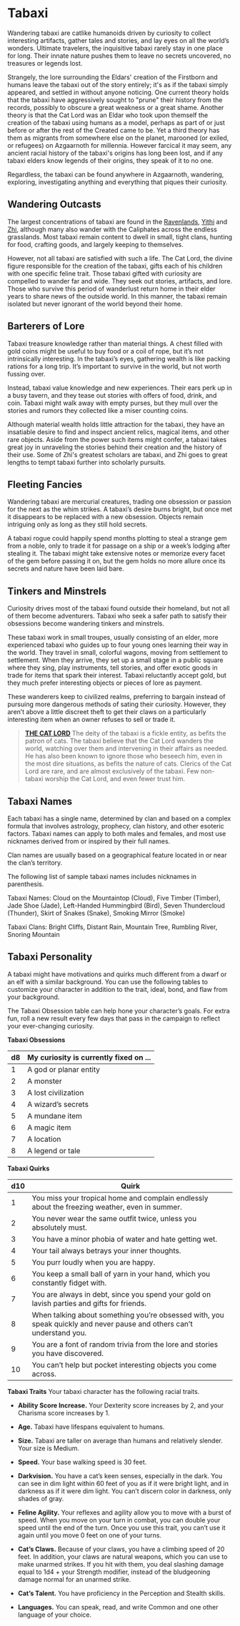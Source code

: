 # Tabaxi

Wandering tabaxi are catlike humanoids driven by curiosity to collect interesting artifacts, gather tales and stories, and lay eyes on all the world’s wonders. Ultimate travelers, the inquisitive tabaxi rarely stay in one place for long. Their innate nature pushes them to leave no secrets uncovered, no treasures or legends lost.

Strangely, the lore surrounding the Eldars' creation of the Firstborn and humans leave the tabaxi out of the story entirely; it's as if the tabaxi simply appeared, and settled in without anyone noticing. One current theory holds that the tabaxi have aggressively sought to "prune" their history from the records, possibly to obscure a great weakness or a great shame. Another theory is that the Cat Lord was an Eldar who took upon themself the creation of the tabaxi using humans as a model, perhaps as part of or just before or after the rest of the Created came to be. Yet a third theory has them as migrants from somewhere else on the planet, marooned (or exiled, or refugees) on Azgaarnoth for millennia. However farcical it may seem, any ancient racial history of the tabaxi's origins has long been lost, and if any tabaxi elders know legends of their origins, they speak of it to no one.

Regardless, the tabaxi can be found anywhere in Azgaarnoth, wandering, exploring, investigating anything and everything that piques their curiosity.

## Wandering Outcasts
The largest concentrations of tabaxi are found in the [Ravenlands](../Geography/Ravenlands.md), [Yithi](../Nations/Yithi.md) and [Zhi](../Nations/Zhi.md), although many also wander with the Caliphates across the endless grasslands. Most tabaxi remain content to dwell in small, tight clans, hunting for food, crafting goods, and largely keeping to themselves.

However, not all tabaxi are satisfied with such a life. The Cat Lord, the divine figure responsible for the creation of the tabaxi, gifts each of his children with one specific feline trait. Those tabaxi gifted with curiosity are compelled to wander far and wide. They seek out stories, artifacts, and lore. Those who survive this period of wanderlust return home in their elder years to share news of the outside world. In this manner, the tabaxi remain isolated but never ignorant of the world beyond their home.

## Barterers of Lore
Tabaxi treasure knowledge rather than material things. A chest filled with gold coins might be useful to buy food or a coil of rope, but it’s not intrinsically interesting. In the tabaxi’s eyes, gathering wealth is like packing rations for a long trip. It’s important to survive in the world, but not worth fussing over.

Instead, tabaxi value knowledge and new experiences. Their ears perk up in a busy tavern, and they tease out stories with offers of food, drink, and coin. Tabaxi might walk away with empty purses, but they mull over the stories and rumors they collected like a miser counting coins.

Although material wealth holds little attraction for the tabaxi, they have an insatiable desire to find and inspect ancient relics, magical items, and other rare objects. Aside from the power such items might confer, a tabaxi takes great joy in unraveling the stories behind their creation and the history of their use. Some of Zhi's greatest scholars are tabaxi, and Zhi goes to great lengths to tempt tabaxi further into scholarly pursuits.

## Fleeting Fancies
Wandering tabaxi are mercurial creatures, trading one obsession or passion for the next as the whim strikes. A tabaxi’s desire burns bright, but once met it disappears to be replaced with a new obsession. Objects remain intriguing only as long as they still hold secrets.

A tabaxi rogue could happily spend months plotting to steal a strange gem from a noble, only to trade it for passage on a ship or a week’s lodging after stealing it. The tabaxi might take extensive notes or memorize every facet of the gem before passing it on, but the gem holds no more allure once its secrets and nature have been laid bare.

## Tinkers and Minstrels
Curiosity drives most of the tabaxi found outside their homeland, but not all of them become adventurers. Tabaxi who seek a safer path to satisfy their obsessions become wandering tinkers and minstrels.

These tabaxi work in small troupes, usually consisting of an elder, more experienced tabaxi who guides up to four young ones learning their way in the world. They travel in small, colorful wagons, moving from settlement to settlement. When they arrive, they set up a small stage in a public square where they sing, play instruments, tell stories, and offer exotic goods in trade for items that spark their interest. Tabaxi reluctantly accept gold, but they much prefer interesting objects or pieces of lore as payment.

These wanderers keep to civilized realms, preferring to bargain instead of pursuing more dangerous methods of sating their curiosity. However, they aren’t above a little discreet theft to get their claws on a particularly interesting item when an owner refuses to sell or trade it.

> **[THE CAT LORD](../Religions/Pantheon/CatLord.md)**
> The deity of the tabaxi is a fickle entity, as befits the patron of cats. The tabaxi believe that the Cat Lord wanders the world, watching over them and intervening in their affairs as needed. He has also been known to ignore those who beseech him, even in the most dire situations, as befits the nature of cats. Clerics of the Cat Lord are rare, and are almost exclusively of the tabaxi. Few non-tabaxi worship the Cat Lord, and even fewer trust him.

## Tabaxi Names
Each tabaxi has a single name, determined by clan and based on a complex formula that involves astrology, prophecy, clan history, and other esoteric factors. Tabaxi names can apply to both males and females, and most use nicknames derived from or inspired by their full names.

Clan names are usually based on a geographical feature located in or near the clan’s territory.

The following list of sample tabaxi names includes nicknames in parenthesis.

Tabaxi Names: Cloud on the Mountaintop (Cloud), Five Timber (Timber), Jade Shoe (Jade), Left-Handed Hummingbird (Bird), Seven Thundercloud (Thunder), Skirt of Snakes (Snake), Smoking Mirror (Smoke)

Tabaxi Clans: Bright Cliffs, Distant Rain, Mountain Tree, Rumbling River, Snoring Mountain

## Tabaxi Personality
A tabaxi might have motivations and quirks much different from a dwarf or an elf with a similar background. You can use the following tables to customize your character in addition to the trait, ideal, bond, and flaw from your background.

The Tabaxi Obsession table can help hone your character’s goals. For extra fun, roll a new result every few days that pass in the campaign to reflect your ever-changing curiosity.

**Tabaxi Obsessions**

d8 | My curiosity is currently fixed on ...
-- | --------------------------------------
1 | A god or planar entity
2 | A monster
3 | A lost civilization
4 | A wizard’s secrets
5 | A mundane item
6 | A magic item
7 | A location
8 | A legend or tale

**Tabaxi Quirks**

d10	| Quirk
--- | ----
1 | You miss your tropical home and complain endlessly about the freezing weather, even in summer.
2 | You never wear the same outfit twice, unless you absolutely must.
3 | You have a minor phobia of water and hate getting wet.
4 | Your tail always betrays your inner thoughts.
5 | You purr loudly when you are happy.
6 | You keep a small ball of yarn in your hand, which you constantly fidget with.
7 | You are always in debt, since you spend your gold on lavish parties and gifts for friends.
8 | When talking about something you’re obsessed with, you speak quickly and never pause and others can’t understand you.
9 | You are a font of random trivia from the lore and stories you have discovered.
10 | You can’t help but pocket interesting objects you come across.

**Tabaxi Traits**
Your tabaxi character has the following racial traits.

* **Ability Score Increase.** Your Dexterity score increases by 2, and your Charisma score increases by 1.

* **Age.** Tabaxi have lifespans equivalent to humans.

* **Size.** Tabaxi are taller on average than humans and relatively slender. Your size is Medium.

* **Speed.** Your base walking speed is 30 feet.

* **Darkvision.** You have a cat’s keen senses, especially in the dark. You can see in dim light within 60 feet of you as if it were bright light, and in darkness as if it were dim light. You can’t discern color in darkness, only shades of gray.

* **Feline Agility.** Your reflexes and agility allow you to move with a burst of speed. When you move on your turn in combat, you can double your speed until the end of the turn. Once you use this trait, you can’t use it again until you move 0 feet on one of your turns.

* **Cat’s Claws.** Because of your claws, you have a climbing speed of 20 feet. In addition, your claws are natural weapons, which you can use to make unarmed strikes. If you hit with them, you deal slashing damage equal to 1d4 + your Strength modifier, instead of the bludgeoning damage normal for an unarmed strike.

* **Cat’s Talent.** You have proficiency in the Perception and Stealth skills.

* **Languages.** You can speak, read, and write Common and one other language of your choice.
